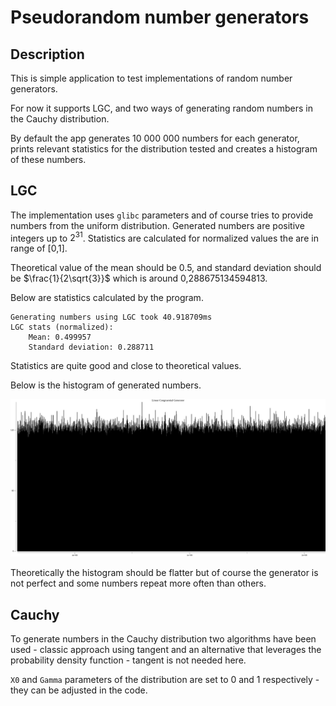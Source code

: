 # Pseudorandom number generators

## Description
This is simple application to test implementations of random number generators.

For now it supports LGC, and two ways of generating random numbers in the Cauchy distribution.

By default the app generates 10 000 000 numbers for each generator, prints relevant statistics for the distribution tested and creates a histogram of these numbers.

## LGC
The implementation uses `glibc` parameters and of course tries to provide numbers from the uniform distribution. Generated numbers are positive integers up to $2^{31}$. Statistics are calculated for normalized values the are in range of [0,1].

Theoretical value of the mean should be 0.5, and standard deviation should be $\frac{1}{2\sqrt{3}}$ which is around 0,288675134594813.

Below are statistics calculated by the program.
```
Generating numbers using LGC took 40.918709ms
LGC stats (normalized):
	Mean: 0.499957
	Standard deviation: 0.288711
```

Statistics are quite good and close to theoretical values.

Below is the histogram of generated numbers.

![](./plots/Linear%20Congruential%20Generator.png)

Theoretically the histogram should be flatter but of course the generator is not perfect and some numbers repeat more often than others.

## Cauchy

To generate numbers in the Cauchy distribution two algorithms have been used - classic approach using tangent and an alternative that leverages the probability density function - tangent is not needed here.

`X0` and `Gamma` parameters of the distribution are set to 0 and 1 respectively - they can be adjusted in the code.


